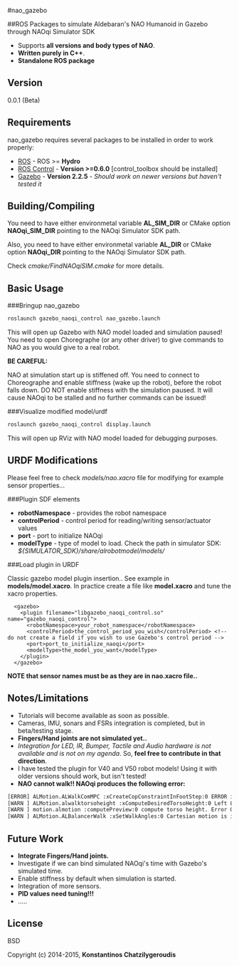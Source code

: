 #nao_gazebo
 
##ROS Packages to simulate Aldebaran's NAO Humanoid in Gazebo through NAOqi Simulator SDK
 
  - Supports **all versions and body types of NAO**.
  - **Written purely in C++**.
  - **Standalone ROS package**


Version
----

0.0.1 (Beta)

Requirements
-----------

nao_gazebo requires several packages to be installed in order to work properly:

* [ROS] - ROS >= **Hydro**
* [ROS Control] - **Version >=0.6.0** [control_toolbox should be installed]
* [Gazebo] - **Version 2.2.5** - *Should work on newer versions but haven't tested it*

Building/Compiling
------------------

You need to have either environmetal variable **AL_SIM_DIR** or CMake option **NAOqi_SIM_DIR** pointing to the NAOqi Simulator SDK path.

Also, you need to have either environmetal variable **AL_DIR** or CMake option **NAOqi_DIR** pointing to the NAOqi Simulator SDK path.

Check *cmake/FindNAOqiSIM.cmake* for more details.

Basic Usage
--------------

###Bringup nao_gazebo
```sh
roslaunch gazebo_naoqi_control nao_gazebo.launch
```

This will open up Gazebo with NAO model loaded and simulation paused! You need to open Choregraphe (or any other driver) to give commands to NAO as you would give to a real robot.

**BE CAREFUL:**

NAO at simulation start up is stiffened off. You need to connect to Choreographe and enable stiffness (wake up the robot), before the robot falls down. DO NOT enable stiffness with the simulation paused. It will cause NAOqi to be stalled and no further commands can be issued!

###Visualize modified model/urdf
```sh
roslaunch gazebo_naoqi_control display.launch
```

This will open up RViz with NAO model loaded for debugging purposes.

URDF Modifications
------------------
Please feel free to check *models/nao.xacro* file for modifying for example sensor properties...

###Plugin SDF elements
* **robotNamespace** - provides the robot namespace
* **controlPeriod** - control period for reading/writing sensor/actuator values
* **port** - port to initialize NAOqi
* **modelType** - type of model to load. Check the path in simulator SDK: *${SIMULATOR_SDK}/share/alrobotmodel/models/*

###Load plugin in URDF

Classic gazebo model plugin insertion.. See example in **models/model.xacro**. In practice create a file like **model.xacro** and tune the xacro properties.

```
  <gazebo>
    <plugin filename="libgazebo_naoqi_control.so" name="gazebo_naoqi_control">
      <robotNamespace>your_robot_namespace</robotNamespace>
      <controlPeriod>the_control_period_you_wish</controlPeriod> <!-- do not create a field if you wish to use Gazebo's control period -->
      <port>port_to_initialize_naoqi</port>
      <modelType>the_model_you_want</modelType>
    </plugin>
  </gazebo>
```

**NOTE that sensor names must be as they are in nao.xacro file..**

Notes/Limitations
-----------------
* Tutorials will become available as soon as possible.
* Cameras, IMU, sonars and FSRs integration is completed, but in beta/testing stage.
* **Fingers/Hand joints are not simulated yet..**
* *Integration for LED, IR, Bumper, Tactile and Audio hardware is not available and is not on my agenda*. So, **feel free to contribute in that direction**.
* I have tested the plugin for V40 and V50 robot models! Using it with older versions should work, but isn't tested!
* **NAO cannot walk!! NAOqi produces the following error:**
```sh
[ERROR] ALMotion.ALWalkComMPC :xCreateCopConstraintInFootStep:0 ERROR in compute of CopConstraint
[WARN ] ALMotion.alwalktorsoheight :xComputeDesiredTorsoHeight:0 Left Leg max leg length: compute torso height failed.
[WARN ] motion.almotion :computePreview:0 compute torso height. Error QP.
[WARN ] ALMotion.ALBalancerWalk :xSetWalkAngles:0 Cartesian motion is infeasible for one leg. cycleNumber: 1493
```

Future Work
------------
* **Integrate Fingers/Hand joints.**
* Investigate if we can bind simulated NAOqi's time with Gazebo's simulated time.
* Enable stiffness by default when simulation is started.
* Integration of more sensors.
* **PID values need tuning!!!**
* .....

License
----

BSD


Copyright (c) 2014-2015, **Konstantinos Chatzilygeroudis**

[ros]: http://www.ros.org
[gazebo]: http://gazebosim.org
[ros control]: http://wiki.ros.org/ros_control